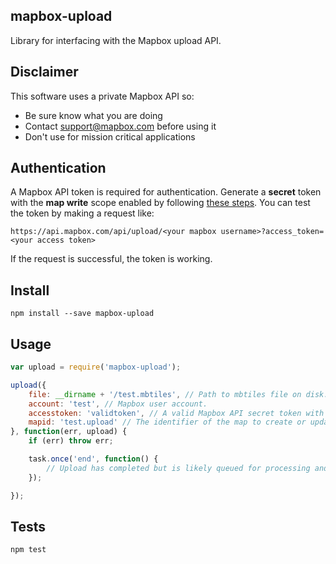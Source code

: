 mapbox-upload
-------------
Library for interfacing with the Mapbox upload API.

## Disclaimer

This software uses a private Mapbox API so:

- Be sure know what you are doing
- Contact support@mapbox.com before using it
- Don't use for mission critical applications

## Authentication

A Mapbox API token is required for authentication. Generate a **secret** token
with the **map write** scope enabled by following
[these steps](https://www.mapbox.com/help/create-api-access-token/). You can
test the token by making a request like:

    https://api.mapbox.com/api/upload/<your mapbox username>?access_token=<your access token>

If the request is successful, the token is working.

## Install

```
npm install --save mapbox-upload
```

## Usage

```javascript
var upload = require('mapbox-upload');

upload({
    file: __dirname + '/test.mbtiles', // Path to mbtiles file on disk.
    account: 'test', // Mapbox user account.
    accesstoken: 'validtoken', // A valid Mapbox API secret token with the map:write scope enabled.
    mapid: 'test.upload' // The identifier of the map to create or update.
}, function(err, upload) {
    if (err) throw err;

    task.once('end', function() {
        // Upload has completed but is likely queued for processing and not yet available on Mapbox.
    });

});
```

## Tests

```
npm test
```
